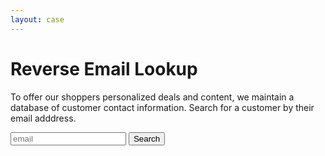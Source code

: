 ```yaml
---
layout: case
---
```

<div class="content" data-view="lookup">
    <h1 class="uppercase">Reverse Email Lookup</h1>
    <p>To offer our shoppers personalized deals and content, we maintain a database of customer contact information. Search for a customer by their email adddress.</p>
    <div class="form">
        <input type="text" placeholder="email" />
        <button>Search</button>
    </div>
    <p class="message"></p>
</div>